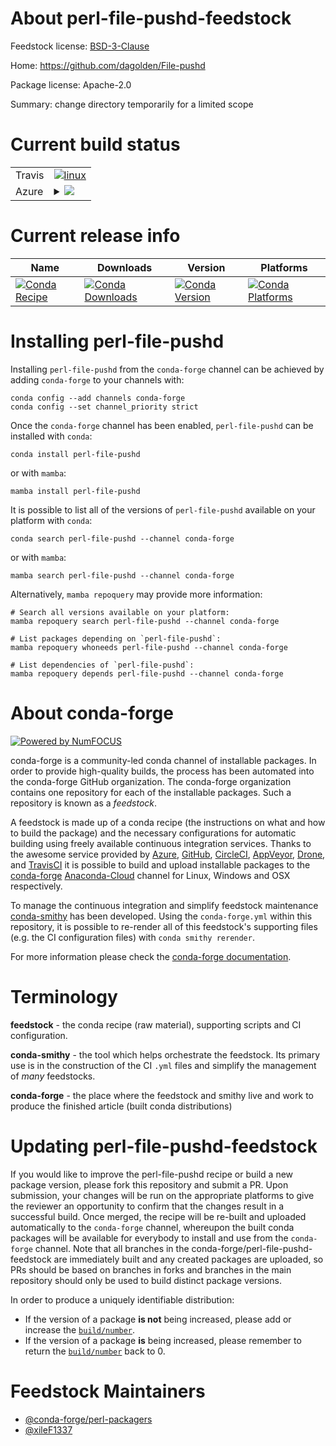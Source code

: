 About perl-file-pushd-feedstock
===============================

Feedstock license: [BSD-3-Clause](https://github.com/conda-forge/perl-file-pushd-feedstock/blob/main/LICENSE.txt)

Home: https://github.com/dagolden/File-pushd

Package license: Apache-2.0

Summary: change directory temporarily for a limited scope

Current build status
====================


<table><tr>
    <td>Travis</td>
    <td>
      <a href="https://app.travis-ci.com/conda-forge/perl-file-pushd-feedstock">
        <img alt="linux" src="https://img.shields.io/travis/com/conda-forge/perl-file-pushd-feedstock/main.svg?label=Linux">
      </a>
    </td>
  </tr>
    
  <tr>
    <td>Azure</td>
    <td>
      <details>
        <summary>
          <a href="https://dev.azure.com/conda-forge/feedstock-builds/_build/latest?definitionId=18509&branchName=main">
            <img src="https://dev.azure.com/conda-forge/feedstock-builds/_apis/build/status/perl-file-pushd-feedstock?branchName=main">
          </a>
        </summary>
        <table>
          <thead><tr><th>Variant</th><th>Status</th></tr></thead>
          <tbody><tr>
              <td>linux_64</td>
              <td>
                <a href="https://dev.azure.com/conda-forge/feedstock-builds/_build/latest?definitionId=18509&branchName=main">
                  <img src="https://dev.azure.com/conda-forge/feedstock-builds/_apis/build/status/perl-file-pushd-feedstock?branchName=main&jobName=linux&configuration=linux%20linux_64_" alt="variant">
                </a>
              </td>
            </tr><tr>
              <td>linux_aarch64</td>
              <td>
                <a href="https://dev.azure.com/conda-forge/feedstock-builds/_build/latest?definitionId=18509&branchName=main">
                  <img src="https://dev.azure.com/conda-forge/feedstock-builds/_apis/build/status/perl-file-pushd-feedstock?branchName=main&jobName=linux&configuration=linux%20linux_aarch64_" alt="variant">
                </a>
              </td>
            </tr><tr>
              <td>linux_ppc64le</td>
              <td>
                <a href="https://dev.azure.com/conda-forge/feedstock-builds/_build/latest?definitionId=18509&branchName=main">
                  <img src="https://dev.azure.com/conda-forge/feedstock-builds/_apis/build/status/perl-file-pushd-feedstock?branchName=main&jobName=linux&configuration=linux%20linux_ppc64le_" alt="variant">
                </a>
              </td>
            </tr><tr>
              <td>osx_64</td>
              <td>
                <a href="https://dev.azure.com/conda-forge/feedstock-builds/_build/latest?definitionId=18509&branchName=main">
                  <img src="https://dev.azure.com/conda-forge/feedstock-builds/_apis/build/status/perl-file-pushd-feedstock?branchName=main&jobName=osx&configuration=osx%20osx_64_" alt="variant">
                </a>
              </td>
            </tr>
          </tbody>
        </table>
      </details>
    </td>
  </tr>
</table>

Current release info
====================

| Name | Downloads | Version | Platforms |
| --- | --- | --- | --- |
| [![Conda Recipe](https://img.shields.io/badge/recipe-perl--file--pushd-green.svg)](https://anaconda.org/conda-forge/perl-file-pushd) | [![Conda Downloads](https://img.shields.io/conda/dn/conda-forge/perl-file-pushd.svg)](https://anaconda.org/conda-forge/perl-file-pushd) | [![Conda Version](https://img.shields.io/conda/vn/conda-forge/perl-file-pushd.svg)](https://anaconda.org/conda-forge/perl-file-pushd) | [![Conda Platforms](https://img.shields.io/conda/pn/conda-forge/perl-file-pushd.svg)](https://anaconda.org/conda-forge/perl-file-pushd) |

Installing perl-file-pushd
==========================

Installing `perl-file-pushd` from the `conda-forge` channel can be achieved by adding `conda-forge` to your channels with:

```
conda config --add channels conda-forge
conda config --set channel_priority strict
```

Once the `conda-forge` channel has been enabled, `perl-file-pushd` can be installed with `conda`:

```
conda install perl-file-pushd
```

or with `mamba`:

```
mamba install perl-file-pushd
```

It is possible to list all of the versions of `perl-file-pushd` available on your platform with `conda`:

```
conda search perl-file-pushd --channel conda-forge
```

or with `mamba`:

```
mamba search perl-file-pushd --channel conda-forge
```

Alternatively, `mamba repoquery` may provide more information:

```
# Search all versions available on your platform:
mamba repoquery search perl-file-pushd --channel conda-forge

# List packages depending on `perl-file-pushd`:
mamba repoquery whoneeds perl-file-pushd --channel conda-forge

# List dependencies of `perl-file-pushd`:
mamba repoquery depends perl-file-pushd --channel conda-forge
```


About conda-forge
=================

[![Powered by
NumFOCUS](https://img.shields.io/badge/powered%20by-NumFOCUS-orange.svg?style=flat&colorA=E1523D&colorB=007D8A)](https://numfocus.org)

conda-forge is a community-led conda channel of installable packages.
In order to provide high-quality builds, the process has been automated into the
conda-forge GitHub organization. The conda-forge organization contains one repository
for each of the installable packages. Such a repository is known as a *feedstock*.

A feedstock is made up of a conda recipe (the instructions on what and how to build
the package) and the necessary configurations for automatic building using freely
available continuous integration services. Thanks to the awesome service provided by
[Azure](https://azure.microsoft.com/en-us/services/devops/), [GitHub](https://github.com/),
[CircleCI](https://circleci.com/), [AppVeyor](https://www.appveyor.com/),
[Drone](https://cloud.drone.io/welcome), and [TravisCI](https://travis-ci.com/)
it is possible to build and upload installable packages to the
[conda-forge](https://anaconda.org/conda-forge) [Anaconda-Cloud](https://anaconda.org/)
channel for Linux, Windows and OSX respectively.

To manage the continuous integration and simplify feedstock maintenance
[conda-smithy](https://github.com/conda-forge/conda-smithy) has been developed.
Using the ``conda-forge.yml`` within this repository, it is possible to re-render all of
this feedstock's supporting files (e.g. the CI configuration files) with ``conda smithy rerender``.

For more information please check the [conda-forge documentation](https://conda-forge.org/docs/).

Terminology
===========

**feedstock** - the conda recipe (raw material), supporting scripts and CI configuration.

**conda-smithy** - the tool which helps orchestrate the feedstock.
                   Its primary use is in the construction of the CI ``.yml`` files
                   and simplify the management of *many* feedstocks.

**conda-forge** - the place where the feedstock and smithy live and work to
                  produce the finished article (built conda distributions)


Updating perl-file-pushd-feedstock
==================================

If you would like to improve the perl-file-pushd recipe or build a new
package version, please fork this repository and submit a PR. Upon submission,
your changes will be run on the appropriate platforms to give the reviewer an
opportunity to confirm that the changes result in a successful build. Once
merged, the recipe will be re-built and uploaded automatically to the
`conda-forge` channel, whereupon the built conda packages will be available for
everybody to install and use from the `conda-forge` channel.
Note that all branches in the conda-forge/perl-file-pushd-feedstock are
immediately built and any created packages are uploaded, so PRs should be based
on branches in forks and branches in the main repository should only be used to
build distinct package versions.

In order to produce a uniquely identifiable distribution:
 * If the version of a package **is not** being increased, please add or increase
   the [``build/number``](https://docs.conda.io/projects/conda-build/en/latest/resources/define-metadata.html#build-number-and-string).
 * If the version of a package **is** being increased, please remember to return
   the [``build/number``](https://docs.conda.io/projects/conda-build/en/latest/resources/define-metadata.html#build-number-and-string)
   back to 0.

Feedstock Maintainers
=====================

* [@conda-forge/perl-packagers](https://github.com/conda-forge/perl-packagers/)
* [@xileF1337](https://github.com/xileF1337/)

